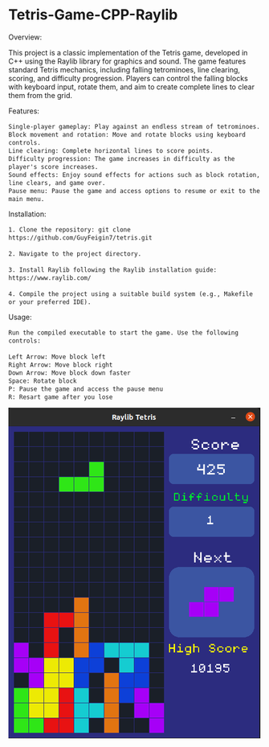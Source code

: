 # Tetris-Game-CPP-Raylib

Overview:

This project is a classic implementation of the Tetris game, developed in C++ using the Raylib library for graphics and sound. The game features standard Tetris mechanics, including falling tetrominoes, line clearing, scoring, and difficulty progression. Players can control the falling blocks with keyboard input, rotate them, and aim to create complete lines to clear them from the grid.

Features:

    Single-player gameplay: Play against an endless stream of tetrominoes.
    Block movement and rotation: Move and rotate blocks using keyboard controls.
    Line clearing: Complete horizontal lines to score points.
    Difficulty progression: The game increases in difficulty as the player's score increases.
    Sound effects: Enjoy sound effects for actions such as block rotation, line clears, and game over.
    Pause menu: Pause the game and access options to resume or exit to the main menu.

Installation:

    1. Clone the repository: git clone https://github.com/GuyFeigin7/tetris.git

    2. Navigate to the project directory.

    3. Install Raylib following the Raylib installation guide: https://www.raylib.com/

    4. Compile the project using a suitable build system (e.g., Makefile or your preferred IDE).

Usage:

    Run the compiled executable to start the game. Use the following controls:

    Left Arrow: Move block left
    Right Arrow: Move block right
    Down Arrow: Move block down faster
    Space: Rotate block
    P: Pause the game and access the pause menu
    R: Resart game after you lose 

![Game Screenshot](Images/game.png)
